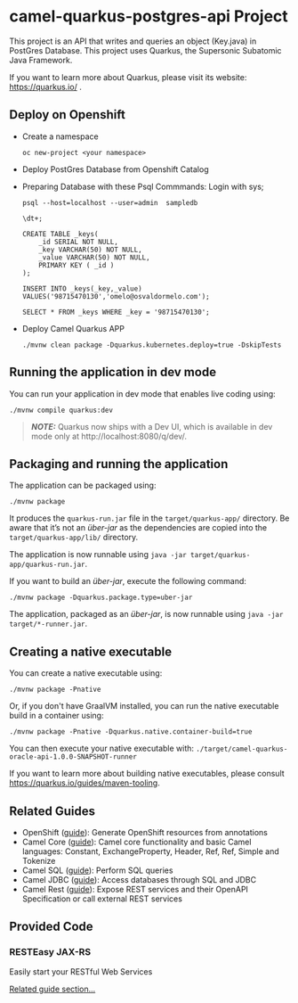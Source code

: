 # camel-quarkus-postgres-api Project

This project is an API that writes and queries an object (Key.java) in PostGres Database. This project uses Quarkus, the Supersonic Subatomic Java Framework.

If you want to learn more about Quarkus, please visit its website: https://quarkus.io/ .

## Deploy on Openshift

* Create a namespace
  
  ```shell script
  oc new-project <your namespace>
  ```

* Deploy PostGres Database from Openshift Catalog 

* Preparing Database with these Psql Commmands:
  Login with sys;
  
  ```shell script
  psql --host=localhost --user=admin  sampledb
  ```
 
  ```shell script
  \dt+;
  ```
  
  
  ```shell script
  CREATE TABLE _keys(
      _id SERIAL NOT NULL,
      _key VARCHAR(50) NOT NULL,
      _value VARCHAR(50) NOT NULL,
      PRIMARY KEY ( _id )
  );
  ```
  
  ```shell script
  INSERT INTO _keys(_key,_value) VALUES('98715470130','omelo@osvaldormelo.com');
  ```
  
  ```shell script
  SELECT * FROM _keys WHERE _key = '98715470130';
  ```
* Deploy Camel Quarkus APP
  
  ```shell script
  ./mvnw clean package -Dquarkus.kubernetes.deploy=true -DskipTests
  ```

## Running the application in dev mode

You can run your application in dev mode that enables live coding using:
```shell script
./mvnw compile quarkus:dev
```

> **_NOTE:_**  Quarkus now ships with a Dev UI, which is available in dev mode only at http://localhost:8080/q/dev/.

## Packaging and running the application

The application can be packaged using:
```shell script
./mvnw package
```
It produces the `quarkus-run.jar` file in the `target/quarkus-app/` directory.
Be aware that it’s not an _über-jar_ as the dependencies are copied into the `target/quarkus-app/lib/` directory.

The application is now runnable using `java -jar target/quarkus-app/quarkus-run.jar`.

If you want to build an _über-jar_, execute the following command:
```shell script
./mvnw package -Dquarkus.package.type=uber-jar
```

The application, packaged as an _über-jar_, is now runnable using `java -jar target/*-runner.jar`.

## Creating a native executable

You can create a native executable using: 
```shell script
./mvnw package -Pnative
```

Or, if you don't have GraalVM installed, you can run the native executable build in a container using: 
```shell script
./mvnw package -Pnative -Dquarkus.native.container-build=true
```

You can then execute your native executable with: `./target/camel-quarkus-oracle-api-1.0.0-SNAPSHOT-runner`

If you want to learn more about building native executables, please consult https://quarkus.io/guides/maven-tooling.

## Related Guides

- OpenShift ([guide](https://quarkus.io/guides/deploying-to-openshift)): Generate OpenShift resources from annotations
- Camel Core ([guide](https://access.redhat.com/documentation/en-us/red_hat_integration/2.latest/html/camel_extensions_for_quarkus_reference/extensions-core)): Camel core functionality and basic Camel languages: Constant, ExchangeProperty, Header, Ref, Ref, Simple and Tokenize
- Camel SQL ([guide](https://access.redhat.com/documentation/en-us/red_hat_integration/2.latest/html/camel_extensions_for_quarkus_reference/extensions-sql)): Perform SQL queries
- Camel JDBC ([guide](https://camel.apache.org/camel-quarkus/latest/reference/extensions/jdbc.html)): Access databases through SQL and JDBC
- Camel Rest ([guide](https://access.redhat.com/documentation/en-us/red_hat_integration/2.latest/html/camel_extensions_for_quarkus_reference/extensions-rest)): Expose REST services and their OpenAPI Specification or call external REST services

## Provided Code

### RESTEasy JAX-RS

Easily start your RESTful Web Services

[Related guide section...](https://quarkus.io/guides/getting-started#the-jax-rs-resources)
